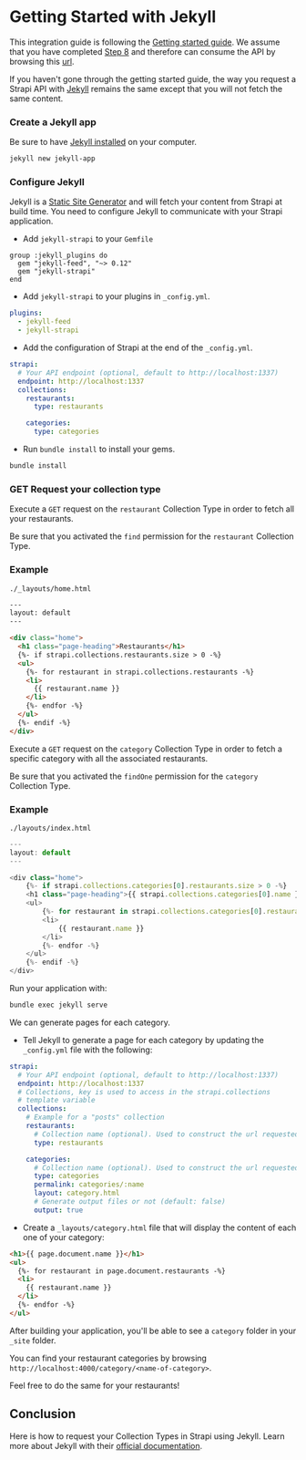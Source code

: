 # Getting Started with Jekyll

This integration guide is following the [Getting started guide](/developer-docs/latest/getting-started/quick-start.md). We assume that you have completed [Step 8](/developer-docs/latest/getting-started/quick-start.md#_8-publish-the-content) and therefore can consume the API by browsing this [url](http://localhost:1337/restaurants).

If you haven't gone through the getting started guide, the way you request a Strapi API with [Jekyll](https://jekyllrb.com) remains the same except that you will not fetch the same content.

### Create a Jekyll app

Be sure to have [Jekyll installed](https://jekyllrb.com/docs/installation/) on your computer.

```bash
jekyll new jekyll-app
```

### Configure Jekyll

Jekyll is a [Static Site Generator](https://www.staticgen.com/) and will fetch your content from Strapi at build time. You need to configure Jekyll to communicate with your Strapi application.

- Add `jekyll-strapi` to your `Gemfile`

```
group :jekyll_plugins do
  gem "jekyll-feed", "~> 0.12"
  gem "jekyll-strapi"
end
```

- Add `jekyll-strapi` to your plugins in `_config.yml`.

```yml
plugins:
  - jekyll-feed
  - jekyll-strapi
```

- Add the configuration of Strapi at the end of the `_config.yml`.

```yml
strapi:
  # Your API endpoint (optional, default to http://localhost:1337)
  endpoint: http://localhost:1337
  collections:
    restaurants:
      type: restaurants

    categories:
      type: categories
```

- Run `bundle install` to install your gems.

```bash
bundle install
```

### GET Request your collection type

Execute a `GET` request on the `restaurant` Collection Type in order to fetch all your restaurants.

Be sure that you activated the `find` permission for the `restaurant` Collection Type.

### Example

`./_layouts/home.html`

```html
---
layout: default
---

<div class="home">
  <h1 class="page-heading">Restaurants</h1>
  {%- if strapi.collections.restaurants.size > 0 -%}
  <ul>
    {%- for restaurant in strapi.collections.restaurants -%}
    <li>
      {{ restaurant.name }}
    </li>
    {%- endfor -%}
  </ul>
  {%- endif -%}
</div>
```

Execute a `GET` request on the `category` Collection Type in order to fetch a specific category with all the associated restaurants.

Be sure that you activated the `findOne` permission for the `category` Collection Type.

### Example

`./layouts/index.html`

```js
---
layout: default
---

<div class="home">
    {%- if strapi.collections.categories[0].restaurants.size > 0 -%}
    <h1 class="page-heading">{{ strapi.collections.categories[0].name }}</h1>
    <ul>
        {%- for restaurant in strapi.collections.categories[0].restaurants -%}
        <li>
            {{ restaurant.name }}
        </li>
        {%- endfor -%}
    </ul>
    {%- endif -%}
</div>
```

Run your application with:

```bash
bundle exec jekyll serve
```

We can generate pages for each category.

- Tell Jekyll to generate a page for each category by updating the `_config.yml` file with the following:

```yaml
strapi:
  # Your API endpoint (optional, default to http://localhost:1337)
  endpoint: http://localhost:1337
  # Collections, key is used to access in the strapi.collections
  # template variable
  collections:
    # Example for a "posts" collection
    restaurants:
      # Collection name (optional). Used to construct the url requested. Example: type `foo` would generate the following url `http://localhost:1337/foo`.
      type: restaurants

    categories:
      # Collection name (optional). Used to construct the url requested. Example: type `foo` would generate the following url `http://localhost:1337/foo`.
      type: categories
      permalink: categories/:name
      layout: category.html
      # Generate output files or not (default: false)
      output: true
```

- Create a `_layouts/category.html` file that will display the content of each one of your category:

```html
<h1>{{ page.document.name }}</h1>
<ul>
  {%- for restaurant in page.document.restaurants -%}
  <li>
    {{ restaurant.name }}
  </li>
  {%- endfor -%}
</ul>
```

After building your application, you'll be able to see a `category` folder in your `_site` folder.

You can find your restaurant categories by browsing `http://localhost:4000/category/<name-of-category>`.

Feel free to do the same for your restaurants!

## Conclusion

Here is how to request your Collection Types in Strapi using Jekyll.
Learn more about Jekyll with their [official documentation](https://jekyllrb.com/docs/).
